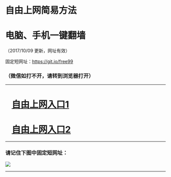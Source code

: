 ﻿# 自由上网简易方法

# 电脑、手机一键翻墙

（2017/10/09 更新，网址有效）

固定短网址：https://git.io/free99

### （微信如打不开，请转到浏览器打开）


***





# &nbsp;&nbsp; <a href="http://ft827918702.fwq-tz-1001.info/fwqtz01.html?t=100900115182 " target="_blank">自由上网入口1</a>
# &nbsp;&nbsp; <a href="http://ft1609918067.fwq-tz-1002.info/fwqtz02.html?t=100900130537 " target="_blank">自由上网入口2</a>
***

### 请记住下图中固定短网址：

<img src="https://s3-us-west-2.amazonaws.com/fwq-1001/yjfq-20170905okok.png" /> 


***

